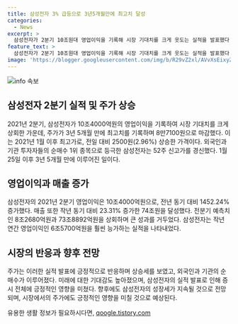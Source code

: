 ```yaml
---
title: 삼성전자 3% 급등으로 3년5개월만에 최고치 달성
categories:
  - News
excerpt: >
  삼성전자가 2분기 10조원대 영업이익을 기록해 시장 기대치를 크게 웃도는 실적을 발표했다. 그 결과 주가가 3년 5개월 만에 최고치를 기록했고, 8만7100원으로 장을 마쳤다. 이는 2021년 1월 이후 최고가다. 외국 및 기관 투자자들의 순매수 1위 종목이었으며, 2분기 영업이익은 전년대비 1452.24% 증가한 10조4000억원으로 집계됐다. 1개월 내 증권사 15곳이 집계한 컨센서스에 따르면, 영업이익은 8조2680억원, 매출은 73조8892억원으로 예상됐다.
feature_text: >
  삼성전자가 2분기 10조원대 영업이익을 기록해 시장 기대치를 크게 웃도는 실적을 발표했다. 그 결과 주가가 3년 5개월 만에 최고치를 기록했고, 8만7100원으로 장을 마쳤다. 이는 2021년 1월 이후 최고가다. 외국 및 기관 투자자들의 순매수 1위 종목이었으며, 2분기 영업이익은 전년대비 1452.24% 증가한 10조4000억원으로 집계됐다. 1개월 내 증권사 15곳이 집계한 컨센서스에 따르면, 영업이익은 8조2680억원, 매출은 73조8892억원으로 예상됐다.
image: 'https://blogger.googleusercontent.com/img/b/R29vZ2xl/AVvXsEixyZcFfHzMRdzZMjFBmAUKJYCLCGyLL1o632UiGVXcaFdKo_bkvkuCioo0uUKlGfBVcT3P84aROyZIXSBEx3Aw5nCQ3pTgDom1WDC4m8eifvWiAmWEEVb4x6G_l8C0QH225ldMjyaFvpxGEBGNO37VmDTDMHGhJPq73UglMfDca1-0aw/s1600/blogspot.png'
---
```


<p><img src="https://blogger.googleusercontent.com/img/b/R29vZ2xl/AVvXsEixyZcFfHzMRdzZMjFBmAUKJYCLCGyLL1o632UiGVXcaFdKo_bkvkuCioo0uUKlGfBVcT3P84aROyZIXSBEx3Aw5nCQ3pTgDom1WDC4m8eifvWiAmWEEVb4x6G_l8C0QH225ldMjyaFvpxGEBGNO37VmDTDMHGhJPq73UglMfDca1-0aw/s1600/blogspot.png" alt="info 속보" /></p>

<h2 data-ke-size="size26">삼성전자 2분기 실적 및 주가 상승</h2>

<p data-ke-size="size16">2021년 2분기, 삼성전자가 10조4000억원의 영업이익을 기록하여 시장 기대치를 크게 상회한 가운데, 주가가 3년 5개월 만에 최고치를 기록하며 8만7100원으로 마감했다. 이는 2021년 1월 이후 최고가로, 전일 대비 2500원(2.96%) 상승한 가격이다. 외국인과 기관 투자자들의 순매수 1위 종목으로 등극한 삼성전자는 52주 신고가를 경신했다. 1월 25일 이후 3년 5개월 만에 이루어진 일이다.</p>

<h2 data-ke-size="size26">영업이익과 매출 증가</h2>

<p data-ke-size="size16">삼성전자의 2021년 2분기 영업이익은 10조4000억원으로, 전년 동기 대비 1452.24% 증가했다. 매출 또한 작년 동기 대비 23.31% 증가한 74조원을 달성했다. 전분기 예측치인 8조2680억원과 73조8892억원을 상회하며 큰 성과를 거두었다. 삼성전자는 작년 연간 영업이익인 6조5700억원을 훨씬 능가하는 실적을 나타내었다.</p>

<h2 data-ke-size="size26">시장의 반응과 향후 전망</h2>

<p data-ke-size="size16">주가는 이러한 실적 발표에 긍정적으로 반응하며 상승세를 보였고, 외국인과 기관의 순매수가 이루어졌다. 미래에 대한 기대감도 높아졌으며, 삼성전자의 실적 발표로 인해 증시 전체에 긍정적인 영향을 미쳤다. 향후에도 삼성전자의 성장세가 지속될 것으로 전망되며, 시장에서의 주가에도 긍정적인 영향을 미칠 것으로 예상된다.</p>
유용한 생활 정보가 필요하시다면, <a href="https://qoogle.tistory.com" rel="dofollow">qoogle.tistory.com</a>


